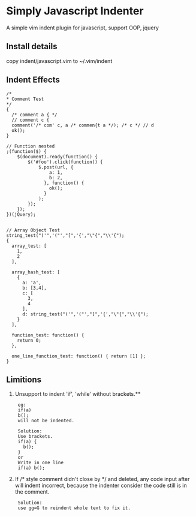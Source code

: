 Simply Javascript Indenter
==========================
A simple vim indent plugin for javascript, support OOP, jquery

Install details
---------------

copy indent/javascript.vim to ~/.vim/indent

Indent Effects
--------------
    /*
    * Comment Test 
    */
    {
      /* comment a { */
      // comment c {
      comment('/* com' c, a /* commen{t a */); /* c */ // d
      ok();
    }

    // Function nested
    ;(function($) {
        $(document).ready(function() {
            $('#foo').click(function() {
                $.post(url, {
                    a: 1, 
                    b: 2,
                  }, function() {
                    ok(); 
                  }
                );
            });
        });
    })(jQuery);


    // Array Object Test
    string_test("('",'("',"[",'{',"\"{","\\'{"); 
    {
      array_test: [
        1,
        2
      ],

      array_hash_test: [
        {
          a: 'a',
          b: [3,4],
          c: [
            3,
            4
          ],
          d: string_test("('",'("',"[",'{',"\"{","\\'{"); 
        }
      ],

      function_test: function() {
        return 0;
      },

      one_line_function_test: function() { return [1] };
    }

Limitions
---------

1. Unsupport to indent 'if', 'while' without brackets.**

        eg:
        if(a)
        b();
        will not be indented.
        
        Solution:
        Use brackets.
        if(a) {
          b();
        }
        or
        Write in one line
        if(a) b();

2. If /\* style comment didn't close by \*/ and deleted, any code input after will indent incorrect, because the indenter consider the code still is in the comment.

        Solution:
        use gg=G to reindent whole text to fix it.
